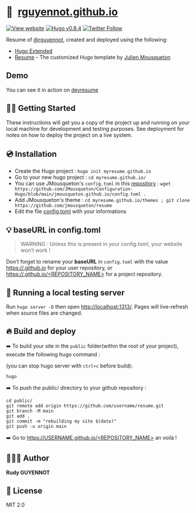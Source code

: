 # 🏡&nbsp; [rguyennot.github.io](https://rguyennot.github.io/resume)

[![View website](https://img.shields.io/badge/open%20site-rguyennot.github.io-green)](https://rguyennot.github.io/)
[![Hugo v0.8.4](https://img.shields.io/badge/hugo-v0.8.4-orange)](https://github.com/gohugoio/hugo)
[![Twitter Follow](https://img.shields.io/twitter/follow/rguyennot?label=Follow&style=social)](https://twitter.com/intent/user?screen_name=rguyennot)

Resume of [@rguyennot](https://github.com/rguyennot/resume), created and deployed using the following:

- [Hugo Extended](https://github.com/gohugoio/hugo)
- [Resume](https://github.com/jmousqueton/resume) - The customized Hugo template by [Julien Mousqueton](https://github.com/jmousqueton/resume)

## Demo 

You can see it in action on [devresume](https://themes.3rdwavemedia.com/demo/bs5/devresume/)

## 👍🏻 Getting Started

These instructions will get you a copy of the project up and running on your local machine for development and testing purposes. See deployment for notes on how to deploy the project on a live system.

## :cd:  Installation

- Create the Hugo project : `hugo init myresume.github.io`
- Go to your new hugo project : `cd myresume.github.io/`
- You can use JMousqueton's `config.toml` in this [repository](https://github.com/JMousqueton/Configuration-Hugo) : `wget https://github.com/JMousqueton/Configuration-Hugo/blob/main/jmousqueton.github.io/config.toml .`
- Add JMousqueton's theme : `cd myresume.github.io/themes ; git clone https://github.com/jmousqueton/resume`
- Edit the file [config.toml](config.toml) with your informations

## 💡 baseURL in config.toml
> WARNING : Unless this is present in your config.toml, your website won’t work !

Don’t forget to rename your **baseURL** in `config.toml` with the value [https://<USERNAME>.github.io]() for your user repository, or [https://<USERNAME>.github.io/<REPOSITORY_NAME>]() for a project repository.

## :rocket:  Running a local testing server

Run `hugo server -D` then open [http://localhost:1313/](http://localhost:1313/). Pages will live-refresh when source files are changed.  

## 🔥 Build and deploy

➡️ To build your site in the `public` folder(within the root of your project), execute the following hugo command : 

(you can stop hugo server with `ctrl+c` before build):  

```shell
hugo
```

➡️ To push the public/ directory to your github repository :   
```shell
cd public/
git remote add origin https://github.com/username/resume.git
git branch -M main
git add .
git commit -m "rebuilding my site $(date)"
git push -u origin main
```

➡️ Go to [https://USERNAME.github.io/<REPOSITORY_NAME>]() an voilà ! 

## 🙎🏻‍♂️ Author

**Rudy GUYENNOT**

## 📜 License

MIT 2.0
